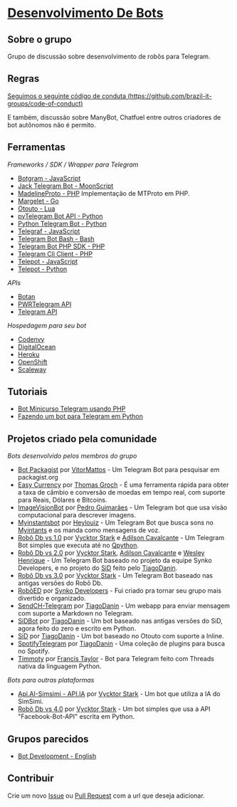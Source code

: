 # [Desenvolvimento De Bots](https://telegram.me/DesenvolvimentoDeBots)

## Sobre o grupo
Grupo de discussão sobre desenvolvimento de robôs para Telegram.

## Regras
[Seguimos o seguinte código de conduta (https://github.com/brazil-it-groups/code-of-conduct)](https://github.com/brazil-it-groups/code-of-conduct)

E também, discussão sobre ManyBot, Chatfuel entre outros criadores de bot autônomos não é permito.

## Ferramentas
*Frameworks / SDK / Wrapper para Telegram*
- [Botgram - JavaScript](https://github.com/botgram/botgram)
- [Jack Telegram Bot - MoonScript](https://github.com/Imandaneshi/jack-telegram-bot)
- [MadelineProto - PHP](https://github.com/danog/MadelineProto) Implementação de MTProto em PHP.
- [Margelet - Go](https://github.com/zhulik/margelet)
- [Otouto - Lua](https://github.com/topkecleon/otouto)
- [pyTelegram Bot API - Python](https://github.com/eternnoir/pyTelegramBotAPI)
- [Python Telegram Bot - Python](https://github.com/python-telegram-bot/python-telegram-bot)
- [Telegraf - JavaScript](https://github.com/telegraf/telegraf)
- [Telegram Bot Bash - Bash](https://github.com/topkecleon/telegram-bot-bash)
- [Telegram Bot PHP SDK - PHP](https://telegram-bot-sdk.readme.io/docs)
- [Telegram Cli Client - PHP](https://github.com/zyberspace/php-telegram-cli-client)
- [Telepot - JavaScript](https://github.com/mullwar/telebot)
- [Telepot - Python](https://github.com/nickoala/telepot)

*APIs*
- [Botan](http://botan.io/)
- [PWRTelegram API](http://pwrtelegram.xyz/)
- [Telegram API](https://core.telegram.org/bots/api)

*Hospedagem para seu bot*
- [Codenvy](https://codenvy.com/)
- [DigitalOcean](https://www.digitalocean.com/)
- [Heroku](https://www.heroku.com/)
- [OpenShift](https://www.openshift.com/)
- [Scaleway](https://www.scaleway.com/)

## Tutoriais
- [Bot Minicurso Telegram usando PHP](https://github.com/vitormattos/bot-minicurso-telegram)
- [Fazendo um bot para Telegram em Python](https://juliarizza.wordpress.com/2016/08/06/fazendo-um-bot-para-telegram-em-python/)

## Projetos criado pela comunidade
*Bots desenvolvido pelos membros do grupo*
- [Bot Packagist](https://github.com/vitormattos/bot-packagist) por [VitorMattos](https://github.com/vitormattos) - Um Telegram Bot para pesquisar em packagist.org
- [Easy Currency](https://telegram.me/easy_currency_bot) por [Thomas Groch](https://github.com/thomasgroch) - É uma ferramenta rápida para obter a taxa de câmbio e conversão de moedas em tempo real, com suporte para Reais, Dólares e Bitcoins.
- [ImageVisionBot](https://github.com/0x7067/imagevision-bot) por [Pedro Guimarães](https://github.com/0x7067) - Um Telegram bot que usa visão computacional para descrever imagens.
- [Myinstantsbot](https://github.com/heylouiz/myinstantsbot) por [Heylouiz](https://github.com/heylouiz) - Um Telegram Bot que busca sons no [Myintants](www.myinstants.com) e os manda como mensagens de voz.
- [Robô Db vs 1.0](https://github.com/VycktorStark/DbBot.git) por [Vycktor Stark](https://github.com/VycktorStark) e [Adilson Cavalcante](https://github.com/Player4NoobWinner) - Um Telegram Bot simples que executa até no [Qpython](http://www.qpython.com/).
- [Robô Db vs 2.0](https://github.com/VycktorStark/DbRobot-Lua.git) por [Vycktor Stark](https://github.com/VycktorStark), [Adilson Cavalcante](https://github.com/Player4NoobWinner) e [Wesley Henrique](https://github.com/Synk0) - Um Telegram Bot baseado no projeto da equipe Synko Developers, e no projeto do [SiD](https://github.com/TiagoDanin/SiD) feito pelo [TiagoDanin](https://github.com/TiagoDanin).
- [Robô Db vs 3.0](https://github.com/VycktorStark/DbRobot-Python.git) por [Vycktor Stark](https://github.com/VycktorStark) - Um Telegram Bot baseado nas antigas versões do Robô Db.
- [RobôED](https://telegram.me/EdRobot) por [Synko Developers](https://synko.com.br) - Fui criado pra tornar seu grupo mais divertido e organizado.
- [SendCH-Telegram](https://github.com/TiagoDanin/SendCH-Telegram) por [TiagoDanin](https://github.com/TiagoDanin) - Um webapp para enviar mensagem com suporte a Markdown no Telegram.
- [SiDBot](https://github.com/TiagoDanin/SiDBot) por [TiagoDanin](https://github.com/TiagoDanin) - Um bot baseado nas antigas versões do SiD, agora feito do zero e escrito em Python.
- [SiD](https://github.com/TiagoDanin/SiD) por [TiagoDanin](https://github.com/TiagoDanin) - Um bot baseado no Otouto com suporte a Inline.
- [SpotifyTelegram](https://github.com/TiagoDanin/SpotifyTelegram) por [TiagoDanin](https://github.com/TiagoDanin) - Uma coleção de plugins para busca no Spotify.
- [Timmoty](https://github.com/Francis-Taylor/Timotty-Master) por [Francis Taylor](https://github.com/Francis-Taylor) - Bot para Telegram feito com Threads nativa da linguagem Python.

*Bots para outras plataformas*
- [Api.AI-Simsimi - API.IA](https://github.com/VycktorStark/Api.AI-Simsimi) por [Vycktor Stark](https://github.com/VycktorStark)  - Um bot que utiliza a IA do SimSimi.
- [Robô Db vs 4.0](https://github.com/VycktorStark/DbRobot-Facebook-Python) por [Vycktor Stark](https://github.com/VycktorStark)  - Um bot simples que usa a API "Facebook-Bot-API" escrita em Python.

## Grupos parecidos
- [Bot Development - English](https://telegram.me/BotDevelopment)

## Contribuir
Crie um novo [Issue](https://github.com/DesenvolvimentoDeBots/DesenvolvimentoDeBots/issues/new) ou [Pull Request](https://github.com/DesenvolvimentoDeBots/DesenvolvimentoDeBots/compare) com a url que deseja adicionar.
